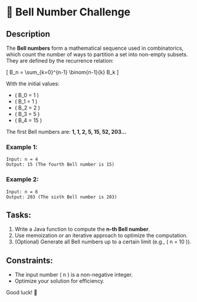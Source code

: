 # 🎯 Bell Number Challenge

## Description
The **Bell numbers** form a mathematical sequence used in combinatorics, which count the number of ways to partition a set into non-empty subsets. They are defined by the recurrence relation:

\[
B_n = \sum_{k=0}^{n-1} \binom{n-1}{k} B_k
\]

With the initial values:
- \( B_0 = 1 \)
- \( B_1 = 1 \)
- \( B_2 = 2 \)
- \( B_3 = 5 \)
- \( B_4 = 15 \)

The first Bell numbers are: **1, 1, 2, 5, 15, 52, 203...**

### Example 1:
```
Input: n = 4  
Output: 15 (The fourth Bell number is 15)
```

### Example 2:
```
Input: n = 6  
Output: 203 (The sixth Bell number is 203)
```

## Tasks:
1. Write a Java function to compute the **n-th Bell number**.
2. Use memoization or an iterative approach to optimize the computation.
3. (Optional) Generate all Bell numbers up to a certain limit (e.g., \( n = 10 \)).

## Constraints:
- The input number \( n \) is a non-negative integer.
- Optimize your solution for efficiency.

Good luck! 🚀

